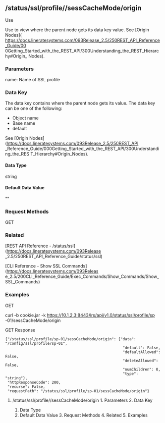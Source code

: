 ## /status/ssl/profile/<name>/sessCacheMode/origin

Use

Use to view where the parent node gets its data key value. See [Origin Nodes](
https://docs.lineratesystems.com/093Release_2.5/250REST_API_Reference_Guide/00
0Getting_Started_with_the_REST_API/300Understanding_the_REST_Hierarchy#Origin_
Nodes).

### Parameters

name: Name of SSL profile

### Data Key

The data key contains where the parent node gets its value. The data key can
be one of the following:

  * Object name
  * Base name
  * default

See [Origin Nodes](https://docs.lineratesystems.com/093Release_2.5/250REST_API
_Reference_Guide/000Getting_Started_with_the_REST_API/300Understanding_the_RES
T_Hierarchy#Origin_Nodes).

#### Data Type

string

#### Default Data Value

""

### Request Methods

GET

### Related

[REST API Reference - /status/ssl](https://docs.lineratesystems.com/093Release
_2.5/250REST_API_Reference_Guide/status/ssl)

[CLI Reference - Show SSL Commands](https://docs.lineratesystems.com/093Releas
e_2.5/200CLI_Reference_Guide/Exec_Commands/Show_Commands/Show_SSL_Commands)

### Examples

GET

curl -b cookie.jar -k https://10.1.2.3:8443/lrs/api/v1.0/status/ssl/profile/sp
-01/sessCacheMode/origin

GET Response

    
    {"/status/ssl/profile/sp-01/sessCacheMode/origin": {"data": "/config/ssl/profile/sp-01",
                                                         "default": False,
                                                         "defaultAllowed": False,
                                                         "deleteAllowed": False,
                                                         "numChildren": 0,
                                                         "type": "string"},
     "httpResponseCode": 200,
     "recurse": False,
     "requestPath": "/status/ssl/profile/sp-01/sessCacheMode/origin"}
    

  1. /status/ssl/profile/<name>/sessCacheMode/origin
    1. Parameters
    2. Data Key
      1. Data Type
      2. Default Data Value
    3. Request Methods
    4. Related
    5. Examples

